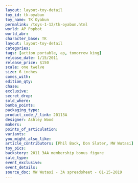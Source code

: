 ```yaml
---
layout: layout-toy-detail 
toy_id: tk-oyabun
toy_name: TK Oyabun
permalink: /toys-1-12/tk-oyabun.html
world: AP Popbot
world_abr: 
character_base: TK
layout: layout-toy-detail
categories: 
tags: [action portable, ap, tomorrow king]
release_date: 1/15/2011
release_price: $150 
scale: one twelve
size: 6 inches
comes_with: 
edition_qty: 
chase: 
exclusive: 
secret_drop: 
sold_where: 
bamba_points: 
packaging_type: 
product_code_/_link: 20113A
designer: Ashley Wood
makers: 
points_of_articulation: 
variants: 
you_might_also_like: 
article_contributors: [Phil Back, Don Slater, MW Wutasi]
toy_pics: 
backstory: 2011 3AA membership bonus figure
sale_type: 
event_exclusive: 
event_details: 
source_doc: MW Wutasi - 3A spreadsheet - 01-15-2019
---
```

